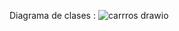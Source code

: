 Diagrama de clases : 
![carrros drawio](https://github.com/JuanGallego1107/abstract_factory/assets/118768557/4f3eca9f-4069-491a-9eb8-e4ddac7d9838)
